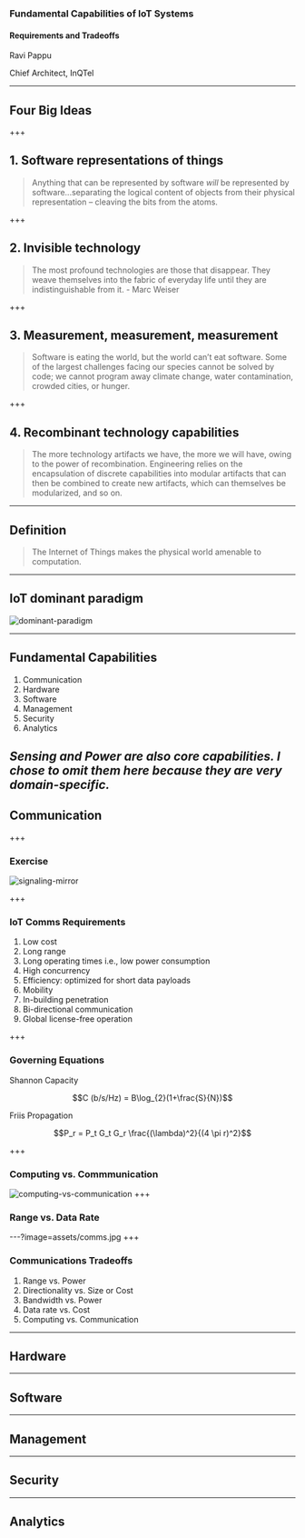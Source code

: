 ### Fundamental Capabilities of IoT Systems
#### Requirements and Tradeoffs

Ravi Pappu

Chief Architect, InQTel

---
## Four Big Ideas

+++
## 1. Software representations of things

>Anything that can be represented by software _will_ be represented by software...separating the logical content of objects from their physical representation – cleaving the bits from the atoms.

+++
## 2. Invisible technology

> The most profound technologies are those that disappear. They weave themselves into the fabric of everyday life until they are indistinguishable from it. - Marc Weiser

+++
## 3. Measurement, measurement, measurement

> Software is eating the world, but the world can’t eat software. Some of the largest challenges facing our species cannot be solved by code; we cannot program away climate change, water contamination, crowded cities, or hunger. 

+++
## 4. Recombinant technology capabilities

>The more technology artifacts we have, the more we will have, owing to the power of recombination. Engineering relies on the encapsulation of discrete capabilities into modular artifacts that can then be combined to create new artifacts, which can themselves be modularized, and so on.

---
## Definition
>The Internet of Things makes the physical world amenable to computation. 

---
## IoT dominant paradigm

![dominant-paradigm](assets/iot-dominant-paradigm.jpg)

---
## Fundamental Capabilities 

1. Communication
2. Hardware
3. Software
5. Management
6. Security
6. Analytics

_Sensing and Power are also core capabilities. I chose to omit them here because they are very domain-specific._
--- 
## Communication

+++
### Exercise

![signaling-mirror](assets/signalling-mirror.jpg)

+++ 
### IoT Comms Requirements
1. Low cost
2. Long range 
3. Long operating times i.e., low power consumption
4. High concurrency
5. Efficiency: optimized for short data payloads
6. Mobility
7. In-building penetration
8. Bi-directional communication
9. Global license-free operation

+++
### Governing Equations
Shannon Capacity 

$$C (b/s/Hz) = B\log_{2}(1+\frac{S}{N})$$

Friis Propagation 

$$P_r = P_t G_t G_r \frac{(\lambda)^2}{(4 \pi r)^2}$$ 


+++
### Computing vs. Commmunication
![computing-vs-communication](assets/computing-vs-communication.jpg)
+++
### Range vs. Data Rate
---?image=assets/comms.jpg
+++

### Communications Tradeoffs
1. Range vs. Power
2. Directionality vs. Size or Cost
3. Bandwidth vs. Power
4. Data rate vs. Cost
5. Computing vs. Communication

---
## Hardware




---
## Software



---
## Management



---
## Security





---
## Analytics







